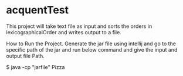 # acquentTest

This project will take text file as input and sorts the orders in lexicographicalOrder and writes output to a file.

How to Run the Project.
Generate the jar file using intellij and go to the specific path of the jar and run below command and give the input and output file Path.

$ java -cp "jarfile" Pizza
